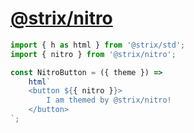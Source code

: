 # [@strix/nitro](https://strix.sh/nitro)

```javascript
import { h as html } from '@strix/std';
import { nitro } from '@strix/nitro';

const NitroButton = ({ theme }) =>
	html`
	<button ${{ nitro }}>
		I am themed by @strix/nitro!
	</button>
`;
```
